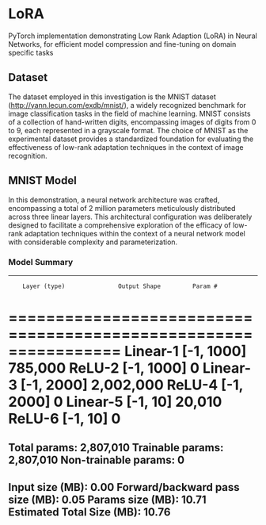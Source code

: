 # LoRA
PyTorch implementation demonstrating Low Rank Adaption (LoRA) in Neural Networks, for efficient model compression and fine-tuning on domain specific tasks

## Dataset

The dataset employed in this investigation is the MNIST dataset (http://yann.lecun.com/exdb/mnist/), a widely recognized benchmark for image classification tasks in the field of machine learning. MNIST consists of a collection of hand-written digits, encompassing images of digits from 0 to 9, each represented in a grayscale format. The choice of MNIST as the experimental dataset provides a standardized foundation for evaluating the effectiveness of low-rank adaptation techniques in the context of image recognition.

## MNIST Model

In this demonstration, a neural network architecture was crafted, encompassing a total of 2 million parameters meticulously distributed across three linear layers. This architectural configuration was deliberately designed to facilitate a comprehensive exploration of the efficacy of low-rank adaptation techniques within the context of a neural network model with considerable complexity and parameterization.

### Model Summary

----------------------------------------------------------------
        Layer (type)               Output Shape         Param #
================================================================
            Linear-1                 [-1, 1000]         785,000
              ReLU-2                 [-1, 1000]               0
            Linear-3                 [-1, 2000]       2,002,000
              ReLU-4                 [-1, 2000]               0
            Linear-5                   [-1, 10]          20,010
              ReLU-6                   [-1, 10]               0
================================================================
Total params: 2,807,010
Trainable params: 2,807,010
Non-trainable params: 0
----------------------------------------------------------------
Input size (MB): 0.00
Forward/backward pass size (MB): 0.05
Params size (MB): 10.71
Estimated Total Size (MB): 10.76
----------------------------------------------------------------
